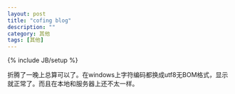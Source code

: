 ```yaml
---
layout: post
title: "cofing blog"
description: ""
category: 其他
tags: [其他]
---
```

{% include JB/setup %}

折腾了一晚上总算可以了。在windows上字符编码都换成utf8无BOM格式，显示就正常了。而且在本地和服务器上还不太一样。
